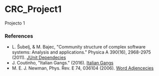 # CRC_Project1
Projecto 1

### References
- L. Šubelj, & M. Bajec, "Community structure of complex software systems: Analysis and applications." Physica A 390(16), 2968-2975 (2011). [JUnit Dependecies](https://wwwlovre.appspot.com/support.jsp)
- J. Coutinho, "Italian Gangs." (2016). [Italian Gangs](https://sites.google.com/site/ucinetsoftware/datasets/covert-networks/italiangangs)
- M. E. J. Newman, Phys. Rev. E 74, 036104 (2006). [Word Adjencecies](http://www-personal.umich.edu/~mejn/netdata/) 
